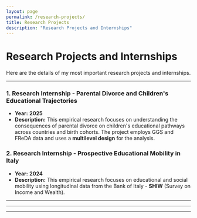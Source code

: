 ```yaml
---
layout: page
permalink: /research-projects/
title: Research Projects
description: "Research Projects and Internships"
---
```

# Research Projects and Internships

Here are the details of my most important research projects and internships.

---

### 1. Research Internship - Parental Divorce and Children's Educational Trajectories

* **Year:** **2025**
* **Description:** This empirical research focuses on understanding the consequences of parental divorce on children's educational pathways across countries and birth cohorts. The project employs GGS and FReDA data and uses a **multilevel design** for the analysis.

### 2. Research Internship - Prospective Educational Mobility in Italy

* **Year:** **2024**
* **Description:** This empirical research focuses on educational and social mobility using longitudinal data from the Bank of Italy - **SHIW** (Survey on Income and Wealth).

---

---
---

